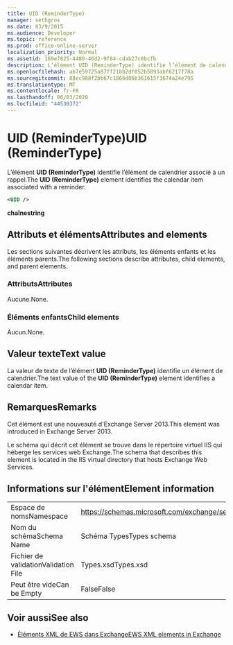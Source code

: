 ```yaml
---
title: UID (ReminderType)
manager: sethgros
ms.date: 03/9/2015
ms.audience: Developer
ms.topic: reference
ms.prod: office-online-server
localization_priority: Normal
ms.assetid: 169e7825-4480-46d2-9f84-cdab27c8bcfb
description: L’élément UID (ReminderType) identifie l’élément de calendrier associé à un rappel.
ms.openlocfilehash: ab7e59725a87ff21bb2df052b5893abf6217f78a
ms.sourcegitcommit: 88ec988f2bb67c1866d06b361615f3674a24e795
ms.translationtype: MT
ms.contentlocale: fr-FR
ms.lasthandoff: 06/03/2020
ms.locfileid: "44530372"
---
```

# <a name="uid-remindertype"></a><span data-ttu-id="7c2f0-103">UID (ReminderType)</span><span class="sxs-lookup"><span data-stu-id="7c2f0-103">UID (ReminderType)</span></span>

<span data-ttu-id="7c2f0-104">L’élément **UID (ReminderType)** identifie l’élément de calendrier associé à un rappel.</span><span class="sxs-lookup"><span data-stu-id="7c2f0-104">The **UID (ReminderType)** element identifies the calendar item associated with a reminder.</span></span> 
  
```XML
<UID />
```

 <span data-ttu-id="7c2f0-105">**chaîne**</span><span class="sxs-lookup"><span data-stu-id="7c2f0-105">**string**</span></span>
## <a name="attributes-and-elements"></a><span data-ttu-id="7c2f0-106">Attributs et éléments</span><span class="sxs-lookup"><span data-stu-id="7c2f0-106">Attributes and elements</span></span>

<span data-ttu-id="7c2f0-107">Les sections suivantes décrivent les attributs, les éléments enfants et les éléments parents.</span><span class="sxs-lookup"><span data-stu-id="7c2f0-107">The following sections describe attributes, child elements, and parent elements.</span></span>
  
### <a name="attributes"></a><span data-ttu-id="7c2f0-108">Attributs</span><span class="sxs-lookup"><span data-stu-id="7c2f0-108">Attributes</span></span>

<span data-ttu-id="7c2f0-109">Aucune.</span><span class="sxs-lookup"><span data-stu-id="7c2f0-109">None.</span></span>
  
### <a name="child-elements"></a><span data-ttu-id="7c2f0-110">Éléments enfants</span><span class="sxs-lookup"><span data-stu-id="7c2f0-110">Child elements</span></span>

<span data-ttu-id="7c2f0-111">Aucun.</span><span class="sxs-lookup"><span data-stu-id="7c2f0-111">None.</span></span>
  
## <a name="text-value"></a><span data-ttu-id="7c2f0-112">Valeur texte</span><span class="sxs-lookup"><span data-stu-id="7c2f0-112">Text value</span></span>

<span data-ttu-id="7c2f0-113">La valeur de texte de l’élément **UID (ReminderType)** identifie un élément de calendrier.</span><span class="sxs-lookup"><span data-stu-id="7c2f0-113">The text value of the **UID (ReminderType)** element identifies a calendar item.</span></span> 
  
## <a name="remarks"></a><span data-ttu-id="7c2f0-114">Remarques</span><span class="sxs-lookup"><span data-stu-id="7c2f0-114">Remarks</span></span>

<span data-ttu-id="7c2f0-115">Cet élément est une nouveauté d'Exchange Server 2013.</span><span class="sxs-lookup"><span data-stu-id="7c2f0-115">This element was introduced in Exchange Server 2013.</span></span>
  
<span data-ttu-id="7c2f0-116">Le schéma qui décrit cet élément se trouve dans le répertoire virtuel IIS qui héberge les services web Exchange.</span><span class="sxs-lookup"><span data-stu-id="7c2f0-116">The schema that describes this element is located in the IIS virtual directory that hosts Exchange Web Services.</span></span>
  
## <a name="element-information"></a><span data-ttu-id="7c2f0-117">Informations sur l'élément</span><span class="sxs-lookup"><span data-stu-id="7c2f0-117">Element information</span></span>

|||
|:-----|:-----|
|<span data-ttu-id="7c2f0-118">Espace de noms</span><span class="sxs-lookup"><span data-stu-id="7c2f0-118">Namespace</span></span>  <br/> |https://schemas.microsoft.com/exchange/services/2006/types  <br/> |
|<span data-ttu-id="7c2f0-119">Nom du schéma</span><span class="sxs-lookup"><span data-stu-id="7c2f0-119">Schema Name</span></span>  <br/> |<span data-ttu-id="7c2f0-120">Schéma Types</span><span class="sxs-lookup"><span data-stu-id="7c2f0-120">Types schema</span></span>  <br/> |
|<span data-ttu-id="7c2f0-121">Fichier de validation</span><span class="sxs-lookup"><span data-stu-id="7c2f0-121">Validation File</span></span>  <br/> |<span data-ttu-id="7c2f0-122">Types.xsd</span><span class="sxs-lookup"><span data-stu-id="7c2f0-122">Types.xsd</span></span>  <br/> |
|<span data-ttu-id="7c2f0-123">Peut être vide</span><span class="sxs-lookup"><span data-stu-id="7c2f0-123">Can be Empty</span></span>  <br/> |<span data-ttu-id="7c2f0-124">False</span><span class="sxs-lookup"><span data-stu-id="7c2f0-124">False</span></span>  <br/> |
   
## <a name="see-also"></a><span data-ttu-id="7c2f0-125">Voir aussi</span><span class="sxs-lookup"><span data-stu-id="7c2f0-125">See also</span></span>



- [<span data-ttu-id="7c2f0-126">Éléments XML de EWS dans Exchange</span><span class="sxs-lookup"><span data-stu-id="7c2f0-126">EWS XML elements in Exchange</span></span>](ews-xml-elements-in-exchange.md)

